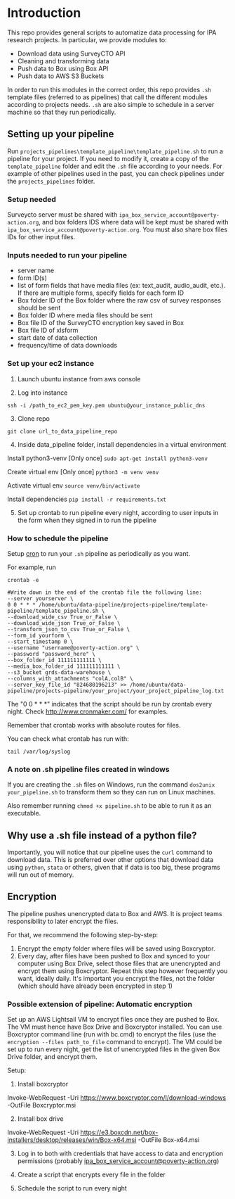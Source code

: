 # Introduction

This repo provides general scripts to automatize data processing for IPA research projects. In particular, we provide modules to:

* Download data using SurveyCTO API
* Cleaning and transforming data
* Push data to Box using Box API
* Push data to AWS S3 Buckets

In order to run this modules in the correct order, this repo provides `.sh` template files (referred to as pipelines) that call the different modules according to projects needs. `.sh` are also simple to schedule in a server machine so that they run periodically.

## Setting up your pipeline

Run `projects_pipelines\template_pipeline\template_pipeline.sh` to run a pipeline for your project. If you need to modify it, create a copy of the `template_pipeline` folder and edit the `.sh` file according to your needs. For example of other pipelines used in the past, you can check pipelines under the `projects_pipelines` folder.

### Setup needed

Surveycto server must be shared with `ipa_box_service_account@poverty-action.org`, and box folders IDS where data will be kept must be shared with `ipa_box_service_account@poverty-action.org`. You must also share box files IDs for other input files.

### Inputs needed to run your pipeline

* server name
* form ID(s)
* list of form fields that have media files (ex: text_audit, audio_audit, etc.). If there are multiple forms, specify fields for each form ID
* Box folder ID of the Box folder where the raw csv of survey responses should be sent
* Box folder ID where media files should be sent
* Box file ID of the SurveyCTO encryption key saved in Box
* Box file ID of xlsform
* start date of data collection
* frequency/time of data downloads

### Set up your ec2 instance

1. Launch ubuntu instance from aws console

2. Log into instance

`ssh -i /path_to_ec2_pem_key.pem ubuntu@your_instance_public_dns`

3. Clone repo

`git clone url_to_data_pipeline_repo`

4. Inside data_pipeline folder, install dependencies in a virtual environment

Install python3-venv [Only once]
`sudo apt-get install python3-venv`

Create virtual env [Only once]
`python3 -m venv venv`

Activate virtual env
`source venv/bin/activate`

Install dependencies
`pip install -r requirements.txt`

<!--
ADD this once task DM-116 https://ipa-grds.atlassian.net/jira/software/c/projects/DM/boards/10/roadmap?selectedIssue=DM-116 is ready

5. Copy surveycto server key to pipeline folder in ec2 instance

`scp -i /path_to_ec2_pem_key.pem /path/to/key/key.pem ubuntu@your_instance_public_dns:~/data_pipeline/projects_pipeline/template_pipeline/.` -->


5. Set up crontab to run pipeline every night, according to user inputs in the form when they signed in to run the pipeline


### How to schedule the pipeline

Setup [cron](https://opensource.com/article/17/11/how-use-cron-linux) to run your `.sh` pipeline as periodically as you want.

For example, run

```
crontab -e

#Write down in the end of the crontab file the following line:
--server yourserver \
0 0 * * * /home/ubuntu/data-pipeline/projects-pipeline/template-pipeline/template_pipeline.sh \
--download_wide_csv True_or_False \
--download_wide_json True_or_False \
--transform_json_to_csv True_or_False \
--form_id yourform \
--start_timestamp 0 \
--username "username@poverty-action.org" \
--password "password_here" \
--box_folder_id 111111111111 \
--media_box_folder_id 111111111111 \
--s3_bucket grds-data-warehouse \
--columns_with_attachments "colA,colB" \
--server_key_file_id "824680196213" >> /home/ubuntu/data-pipeline/projects-pipeline/your_project/your_project_pipeline_log.txt
```

The "0 0 * * *" indicates that the script should be run by crontab every night. Check http://www.cronmaker.com/ for examples.

Remember that crontab works with absolute routes for files.

You can check what crontab has run with:
```
tail /var/log/syslog
```

### A note on .sh pipeline files created in windows

If you are creating the `.sh` files on Windows, run the command `dos2unix your_pipeline.sh` to transform them so they can run on Linux machines.

Also remember running `chmod +x pipeline.sh` to be able to run it as an executable.

## Why use a .sh file instead of a python file?

Importantly, you will notice that our pipeline uses the `curl` command to download data. This is preferred over other options that download data using `python`, `stata` or others, given that if data is too big, these programs will run out of memory.

## Encryption

The pipeline pushes unencrypted data to Box and AWS. It is project teams responsibility to later encrypt the files.

For that, we recommend the following step-by-step:

1. Encrypt the empty folder where files will be saved using Boxcryptor.
2. Every day, after files have been pushed to Box and synced to your computer using Box Drive, select those files that are unencrypted and encrypt them using Boxcryptor. Repeat this step however frequently you want, ideally daily. It's important you encrypt the files, not the folder (which should have already been encrypted in step 1)

### Possible extension of pipeline: Automatic encryption

Set up an AWS Lightsail VM to encrypt files once they are pushed to Box. The VM must hence have Box Drive and Boxcryptor installed. You can use Boxcryptor command line (run with bc.cmd) to encrypt the files (use the `encryption --files path_to_file` command to encrypt). The VM could be set up to run every night, get the list of unencrypted files in the given Box Drive folder, and encrypt them.

Setup:

1. Install boxcryptor

Invoke-WebRequest -Uri https://www.boxcryptor.com/l/download-windows -OutFile Boxcryptor.msi

2. Install box drive

Invoke-WebRequest -Uri https://e3.boxcdn.net/box-installers/desktop/releases/win/Box-x64.msi -OutFile Box-x64.msi

3. Log in to both with credentials that have access to data and encryption permissions (probably ipa_box_service_account@poverty-action.org)

4. Create a script that encrypts every file in the folder

5. Schedule the script to run every night
